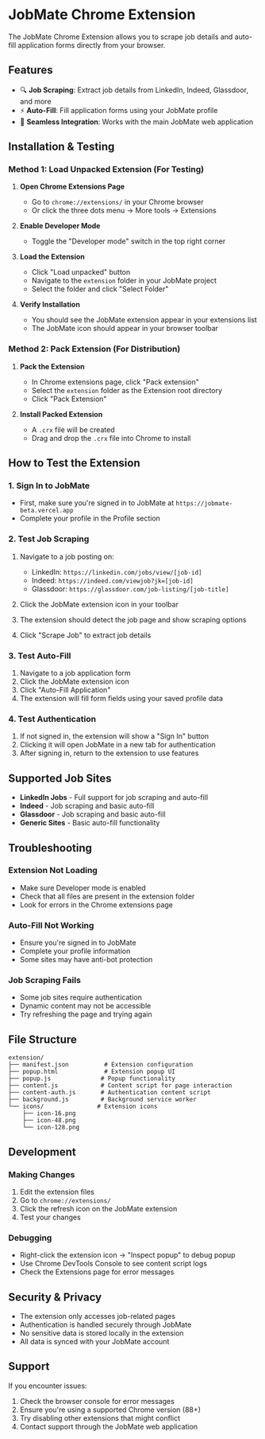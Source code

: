 # JobMate Chrome Extension

The JobMate Chrome Extension allows you to scrape job details and auto-fill application forms directly from your browser.

## Features

- 🔍 **Job Scraping**: Extract job details from LinkedIn, Indeed, Glassdoor, and more
- ⚡ **Auto-Fill**: Fill application forms using your JobMate profile
- 🔗 **Seamless Integration**: Works with the main JobMate web application

## Installation & Testing

### Method 1: Load Unpacked Extension (For Testing)

1. **Open Chrome Extensions Page**
   - Go to `chrome://extensions/` in your Chrome browser
   - Or click the three dots menu → More tools → Extensions

2. **Enable Developer Mode**
   - Toggle the "Developer mode" switch in the top right corner

3. **Load the Extension**
   - Click "Load unpacked" button
   - Navigate to the `extension` folder in your JobMate project
   - Select the folder and click "Select Folder"

4. **Verify Installation**
   - You should see the JobMate extension appear in your extensions list
   - The JobMate icon should appear in your browser toolbar

### Method 2: Pack Extension (For Distribution)

1. **Pack the Extension**
   - In Chrome extensions page, click "Pack extension"
   - Select the `extension` folder as the Extension root directory
   - Click "Pack Extension"

2. **Install Packed Extension**
   - A `.crx` file will be created
   - Drag and drop the `.crx` file into Chrome to install

## How to Test the Extension

### 1. Sign In to JobMate
- First, make sure you're signed in to JobMate at `https://jobmate-beta.vercel.app`
- Complete your profile in the Profile section

### 2. Test Job Scraping
1. Navigate to a job posting on:
   - LinkedIn: `https://linkedin.com/jobs/view/[job-id]`
   - Indeed: `https://indeed.com/viewjob?jk=[job-id]`
   - Glassdoor: `https://glassdoor.com/job-listing/[job-title]`

2. Click the JobMate extension icon in your toolbar
3. The extension should detect the job page and show scraping options
4. Click "Scrape Job" to extract job details

### 3. Test Auto-Fill
1. Navigate to a job application form
2. Click the JobMate extension icon
3. Click "Auto-Fill Application" 
4. The extension will fill form fields using your saved profile data

### 4. Test Authentication
1. If not signed in, the extension will show a "Sign In" button
2. Clicking it will open JobMate in a new tab for authentication
3. After signing in, return to the extension to use features

## Supported Job Sites

- **LinkedIn Jobs** - Full support for job scraping and auto-fill
- **Indeed** - Job scraping and basic auto-fill
- **Glassdoor** - Job scraping and basic auto-fill
- **Generic Sites** - Basic auto-fill functionality

## Troubleshooting

### Extension Not Loading
- Make sure Developer mode is enabled
- Check that all files are present in the extension folder
- Look for errors in the Chrome extensions page

### Auto-Fill Not Working
- Ensure you're signed in to JobMate
- Complete your profile information
- Some sites may have anti-bot protection

### Job Scraping Fails
- Some job sites require authentication
- Dynamic content may not be accessible
- Try refreshing the page and trying again

## File Structure

```
extension/
├── manifest.json          # Extension configuration
├── popup.html             # Extension popup UI
├── popup.js              # Popup functionality
├── content.js            # Content script for page interaction
├── content-auth.js       # Authentication content script
├── background.js         # Background service worker
└── icons/               # Extension icons
    ├── icon-16.png
    ├── icon-48.png
    └── icon-128.png
```

## Development

### Making Changes
1. Edit the extension files
2. Go to `chrome://extensions/`
3. Click the refresh icon on the JobMate extension
4. Test your changes

### Debugging
- Right-click the extension icon → "Inspect popup" to debug popup
- Use Chrome DevTools Console to see content script logs
- Check the Extensions page for error messages

## Security & Privacy

- The extension only accesses job-related pages
- Authentication is handled securely through JobMate
- No sensitive data is stored locally in the extension
- All data is synced with your JobMate account

## Support

If you encounter issues:
1. Check the browser console for error messages
2. Ensure you're using a supported Chrome version (88+)
3. Try disabling other extensions that might conflict
4. Contact support through the JobMate web application